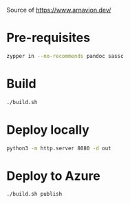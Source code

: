 Source of <https://www.arnavion.dev/>


# Pre-requisites

```sh
zypper in --no-recommends pandoc sassc
```


# Build

```sh
./build.sh
```


# Deploy locally

```sh
python3 -m http.server 8080 -d out
```


# Deploy to Azure

```sh
./build.sh publish
```
